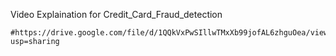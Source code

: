 Video Explaination for Credit_Card_Fraud_detection

    #https://drive.google.com/file/d/1QQkVxPwSIllwTMxXb99jofAL6zhguOea/view?usp=sharing
